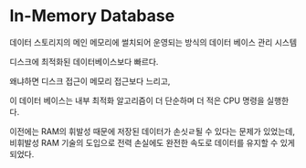 # In-Memory Database
데이터 스토리지의 메인 메모리에 썰치되어 운영되는 방식의 데이터 베이스 관리 시스템

디스크에 최적화된 데이터베이스보다 빠르다.

왜냐하면 디스크 접근이 메모리 접근보다 느리고,

이 데이터 베이스는 내부 최적화 알고리즘이 더 단순하며 더 적은 CPU 명령을 실행한다. 

이전에는 RAM의 휘발성 때문에 저장된 데이터가 손싯ㄹ될 수 있다는 문제가 있었는데, 비휘발성 RAM 기술의 도입으로 전력 손실에도 완전한 속도로 데이터를 유지할 수 있게 되었다.